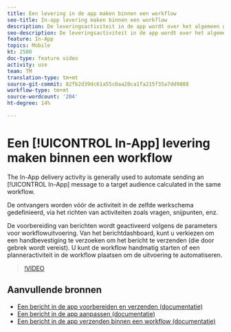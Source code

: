 ```yaml
---
title: Een levering in de app maken binnen een workflow
seo-title: In-app levering maken binnen een workflow
description: De leveringsactiviteit in de app wordt over het algemeen gebruikt om het verzenden van een bericht in de app naar een doelpubliek te automatiseren dat in dezelfde workflow wordt berekend.
seo-description: De leveringsactiviteit in de app wordt over het algemeen gebruikt om het verzenden van een bericht in de app naar een doelpubliek te automatiseren dat in dezelfde workflow wordt berekend.
feature: In-App
topics: Mobile
kt: 2500
doc-type: feature video
activity: use
team: TM
translation-type: tm+mt
source-git-commit: 82fb2d39dc61a55c0aa20ca1fa215f35a7dd9088
workflow-type: tm+mt
source-wordcount: '204'
ht-degree: 14%

---
```



# Een [!UICONTROL In-App] levering maken binnen een workflow

The In-App delivery activity is generally used to automate sending an [!UICONTROL In-App] message to a target audience calculated in the same workflow.

De ontvangers worden vóór de activiteit in de zelfde werkschema gedefinieerd, via het richten van activiteiten zoals vragen, snijpunten, enz.

De voorbereiding van berichten wordt geactiveerd volgens de parameters voor workflowuitvoering. Van het berichtdashboard, kunt u verkiezen om een handbevestiging te verzoeken om het bericht te verzenden (die door gebrek wordt vereist). U kunt de workflow handmatig starten of een planneractiviteit in de workflow plaatsen om de uitvoering te automatiseren.

>[!VIDEO](https://video.tv.adobe.com/v/26226?quality=12)

## Aanvullende bronnen

* [Een bericht in de app voorbereiden en verzenden (documentatie)](https://docs.adobe.com/content/help/en/campaign-standard/using/communication-channels/in-app-messaging/preparing-and-sending-an-in-app-message.html)
* [Een bericht in de app aanpassen (documentatie)](https://docs.adobe.com/content/help/en/campaign-standard/using/communication-channels/in-app-messaging/customizing-an-in-app-message.html)
* [Een bericht in de app verzenden binnen een workflow (documentatie)](https://docs.adobe.com/content/help/en/campaign-standard/using/managing-processes-and-data/channel-activities/in-app-delivery.html)
